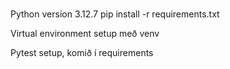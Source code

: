 #
Python version 3.12.7
pip install -r requirements.txt

Virtual environment setup með venv

Pytest setup, komið í requirements